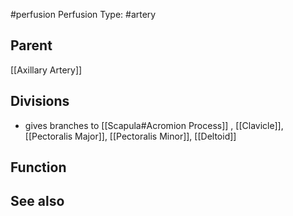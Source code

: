 #perfusion
Perfusion Type: #artery 

## Parent
[[Axillary Artery]]


## Divisions
- gives branches to [[Scapula#Acromion Process]] , [[Clavicle]], [[Pectoralis Major]], [[Pectoralis Minor]], [[Deltoid]]


## Function




## See also


